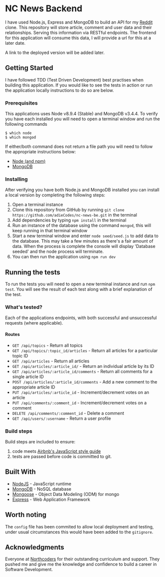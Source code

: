 # NC News Backend

I have used Node.js, Express and MongoDB to build an API for my [Reddit](https://www.reddit.com/) clone. This repository will store article, comment and user data and their relationships. Serving this information via RESTful endpoints. The frontend for this application will consume this data, I will provide a url for this at a later date.

A link to the deployed version will be added later.

## Getting Started

I have followed TDD (Test Driven Development) best practises when building this application. If you would like to see the tests in action or run the application locally instructions to do so are below.

### Prerequisites

This applications uses Node v8.9.4 (Stable) and MongoDB v3.4.4. To verify you have each installed you will need to open a terminal window and run the following commands

```
$ which node
$ which mongod
```

If either/both command does not return a file path you will need to follow the appropriate instructions below:

* [Node (and npm)](https://docs.npmjs.com/getting-started/installing-node)
* [MongoDB](https://docs.mongodb.com/manual/administration/install-community/)

### Installing

After verifying you have both Node.js and MongoDB installed you can install a local version by completing the following steps:

1. Open a terminal instance
2. Clone this repository from GitHub by running `git clone https://github.com/adieCodes/nc-news-be.git` in the terminal
3. Add dependencies by typing `npm install` in the terminal
4. Run an instance of the database using the command `mongod`, this will keep running in that terminal window
5. Start a new terminal window and enter `node seed/seed.js` to add data to the database. This may take a few minutes as there's a fair amount of data. When the process is complete the console will display 'Database seeded' and the node process will terminate.
6. You can then run the application using `npm run dev`

## Running the tests

To run the tests you will need to open a new terminal instance and run `npm test`. You will see the result of each test along with a brief explanation of the test.

### What's tested?

Each of the applications endpoints, with both successful and unsuccessful requests (where applicable).

#### Routes

* `GET /api/topics` - Return all topics
* `GET /api/topics/:topic_id/articles` - Return all articles for a particular topic ID
* `GET /api/articles` - Return all articles
* `GET /api/articles/:article_id/` - Return an individual article by its ID
* `GET /api/articles/:article_id/comments` - Return all comments for a single article ID
* `POST /api/articles/:article_id/comments` - Add a new comment to the appropriate article ID
* `PUT /api/articles/:article_id` - Increment/decrement votes on an article
* `PUT /api/comments/:comment_id` - Increment/decrement votes on a comment
* `DELETE /api/comments/:comment_id` - Delete a comment
* `GET /api/users/:username` - Return a user profile

### Build steps

Build steps are included to ensure:

1. code meets [Airbnb's JavaScript style guide](https://github.com/airbnb/javascript)
2. tests are passed before code is committed to git.

## Built With

* [NodeJS](https://nodejs.org/en/) - JavaScript runtime
* [MongoDB](https://www.mongodb.com/) - NoSQL database
* [Mongoose](http://mongoosejs.com/) - Object Data Modeling (ODM) for mongo
* [Express](https://expressjs.com/) - Web Application Framework

## Worth noting

The `config` file has been commited to allow local deployment and testing, under usual circumstances this would have been added to the `gitignore`.

## Acknowledgments

Everyone at [Northcoders](https://northcoders.com/) for their outstanding curriculum and support. They pushed me and give me the knowledge and confidence to build a career in Software Development.
